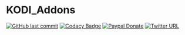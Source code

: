 # KODI_Addons
[![GitHub last commit](https://img.shields.io/github/last-commit/Lunatixz/KODI_Addons.svg?style=flat-square)](https://github.com/Lunatixz/KODI_Addons/commits/master)
[![Codacy Badge](https://img.shields.io/codacy/grade/efcc007bd689449f8cf89569ac6a311b/master.svg?style=flat-square)](https://github.com/Lunatixz/KODI_Addons)
[![Paypal Donate](https://img.shields.io/badge/paypal-donate-blue.svg?style=flat-square)](https://paypal.me/Lunatixz)
[![Twitter URL](https://img.shields.io/twitter/url/http/shields.io.svg?style=flat-square)](https://twitter.com/PseudoTV_Live)
